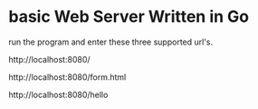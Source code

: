 # basic Web Server Written in Go 

run the program and enter these three supported url's.

http://localhost:8080/

http://localhost:8080/form.html

http://localhost:8080/hello

